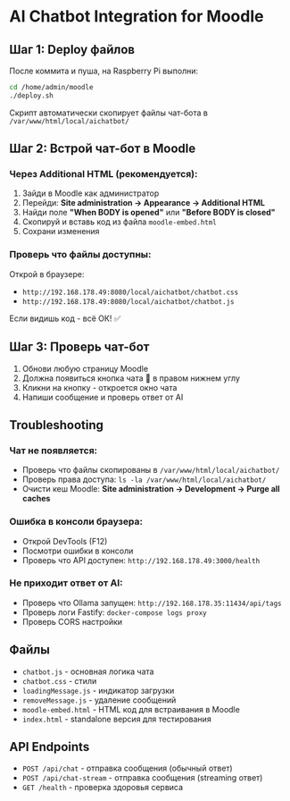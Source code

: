# AI Chatbot Integration for Moodle

## Шаг 1: Deploy файлов

После коммита и пуша, на Raspberry Pi выполни:

```bash
cd /home/admin/moodle
./deploy.sh
```

Скрипт автоматически скопирует файлы чат-бота в `/var/www/html/local/aichatbot/`

## Шаг 2: Встрой чат-бот в Moodle

### Через Additional HTML (рекомендуется):

1. Зайди в Moodle как администратор
2. Перейди: **Site administration → Appearance → Additional HTML**
3. Найди поле **"When BODY is opened"** или **"Before BODY is closed"**
4. Скопируй и вставь код из файла `moodle-embed.html`
5. Сохрани изменения

### Проверь что файлы доступны:

Открой в браузере:

- `http://192.168.178.49:8080/local/aichatbot/chatbot.css`
- `http://192.168.178.49:8080/local/aichatbot/chatbot.js`

Если видишь код - всё ОК! ✅

## Шаг 3: Проверь чат-бот

1. Обнови любую страницу Moodle
2. Должна появиться кнопка чата 💬 в правом нижнем углу
3. Кликни на кнопку - откроется окно чата
4. Напиши сообщение и проверь ответ от AI

## Troubleshooting

### Чат не появляется:

- Проверь что файлы скопированы в `/var/www/html/local/aichatbot/`
- Проверь права доступа: `ls -la /var/www/html/local/aichatbot/`
- Очисти кеш Moodle: **Site administration → Development → Purge all caches**

### Ошибка в консоли браузера:

- Открой DevTools (F12)
- Посмотри ошибки в консоли
- Проверь что API доступен: `http://192.168.178.49:3000/health`

### Не приходит ответ от AI:

- Проверь что Ollama запущен: `http://192.168.178.35:11434/api/tags`
- Проверь логи Fastify: `docker-compose logs proxy`
- Проверь CORS настройки

## Файлы

- `chatbot.js` - основная логика чата
- `chatbot.css` - стили
- `loadingMessage.js` - индикатор загрузки
- `removeMessage.js` - удаление сообщений
- `moodle-embed.html` - HTML код для встраивания в Moodle
- `index.html` - standalone версия для тестирования

## API Endpoints

- `POST /api/chat` - отправка сообщения (обычный ответ)
- `POST /api/chat-stream` - отправка сообщения (streaming ответ)
- `GET /health` - проверка здоровья сервиса
